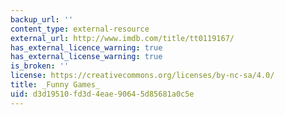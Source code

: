 ```yaml
---
backup_url: ''
content_type: external-resource
external_url: http://www.imdb.com/title/tt0119167/
has_external_licence_warning: true
has_external_license_warning: true
is_broken: ''
license: https://creativecommons.org/licenses/by-nc-sa/4.0/
title: _Funny Games_
uid: d3d19510-fd3d-4eae-9064-5d85681a0c5e
---
```

